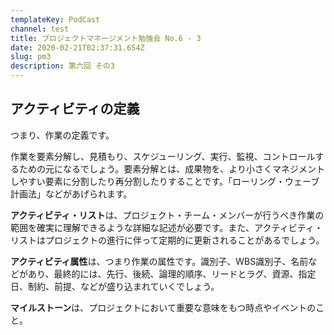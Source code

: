 ```yaml
---
templateKey: PodCast
channel: test
title: プロジェクトマネージメント勉強会 No.6 - 3
date: 2020-02-21T02:37:31.654Z
slug: pm3
description: 第六回 その3
---
```

## アクティビティの定義

つまり、作業の定義です。

作業を要素分解し、見積もり、スケジューリング、実行、監視、コントロールするための元になるでしょう。要素分解とは、成果物を、より小さくマネジメントしやすい要素に分割したり再分割したりすることです。「ローリング・ウェーブ計画法」などがあげられます。

**アクティビティ・リスト**は、プロジェクト・チーム・メンバーが行うべき作業の範囲を確実に理解できるような詳細な記述が必要です。また、アクティビティ・リストはプロジェクトの進行に伴って定期的に更新されることがあるでしょう。

**アクティビティ属性**は、つまり作業の属性です。識別子、WBS識別子、名前などがあり、最終的には、先行、後続、論理的順序、リードとラグ、資源、指定日、制約、前提、などが盛り込まれていくでしょう。

**マイルストーン**は、プロジェクトにおいて重要な意味をもつ時点やイベントのこと。
